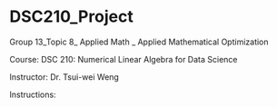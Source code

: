 # DSC210_Project
Group 13_Topic 8_ Applied Math _ Applied Mathematical Optimization

Course: DSC 210: Numerical Linear Algebra for Data Science

Instructor: Dr. Tsui-wei Weng

Instructions:
